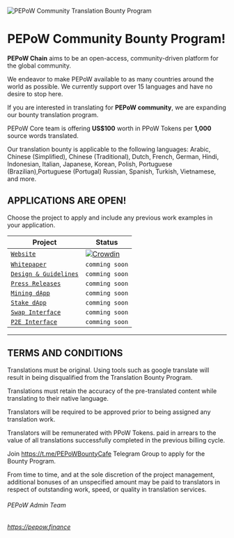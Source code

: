![PEPoW Community Translation Bounty Program](https://translation-bounty-program.jpg)

# PEPoW Community Bounty Program!

**PEPoW Chain** aims to be an open-access, community-driven platform for the global community.

We endeavor to make PEPoW available to as many countries around the world as possible. We currently support over 15 languages and have no desire to stop here.

If you are interested in translating for **PEPoW community**, we are expanding our bounty translation program.

PEPoW Core team is offering **US$100** worth in PPoW Tokens per **1,000** source words translated.

Our translation bounty is applicable to the following languages:
Arabic, Chinese (Simplified), Chinese (Traditional), Dutch, French, German, Hindi, Indonesian, Italian, Japanese, Korean, Polish, Portuguese (Brazilian),Portuguese (Portugal) Russian, Spanish, Turkish, Vietnamese, and more.

## APPLICATIONS ARE OPEN!

Choose the project to apply and include any previous work examples in your application.

| Project | Status |
| --- | --- |
| [`Website`]([[https://crowdin.com/project/ishnd-ito](https://crowdin.com/project/pepow-chain)](https://crowdin.com/project/pepow-chain)) | [![Crowdin](https://badges.crowdin.net/pepow-chain/localized.svg)](https://crowdin.com/project/pepow-chain) |
| [`Whitepaper`](#) | `comming soon` |
| [`Design & Guidelines`](#) | `comming soon` |
| [`Press Releases`](#) | `comming soon` |
| [`Mining dApp`](#) | `comming soon` |
| [`Stake dApp`](#) | `comming soon` |
| [`Swap Interface`](#) | `comming soon` |
| [`P2E Interface`](#) | `comming soon` |



-----

## TERMS AND CONDITIONS

Translations must be original. Using tools such as google translate will result in being disqualified from the Translation Bounty Program.

Translations must retain the accuracy of the pre-translated content while translating to their native language.

Translators will be required to be approved prior to being assigned any translation work.

Translators will be remunerated with PPoW Tokens. paid in arrears to the value of all translations successfully completed in the previous billing cycle.

Join https://t.me/PEPoWBountyCafe Telegram Group to apply for the Bounty Program.

From time to time, and at the sole discretion of the project management, additional bonuses of an unspecified amount may be paid to translators in respect of outstanding work, speed, or quality in translation services.


###### *PEPoW Admin Team*
###### *https://pepow.finance*
